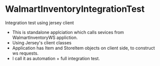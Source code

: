 WalmartInventoryIntegrationTest
===============================

Integration test using jersey client

- This is standalone applciation which calls sevices from WalmartInventoryWS appliction.
- Using Jersey's client classes 
- Application has Item and StoreItem objects on client side, to construct ws requests.
- I call it as automation + full integration test.

